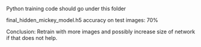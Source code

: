 Python training code should go under this folder

final_hidden_mickey_model.h5 accuracy on test images: 70%

Conclusion: Retrain with more images and possibly increase size of network if that does not help.
